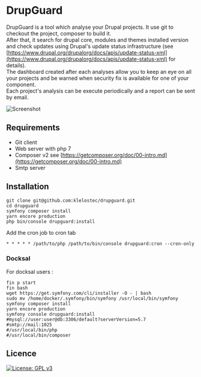 # DrupGuard
DrupGuard is a tool which analyse your Drupal projects. It use git to checkout the project, composer to build it.  
After that, it search for drupal core, modules and themes installed version and check updates using Drupal's update status infrastructure (see [https://www.drupal.org/drupalorg/docs/apis/update-status-xml](https://www.drupal.org/drupalorg/docs/apis/update-status-xml) for details).  
The dashboard created after each analyses allow you to keep an eye on all your projects and be warned when security fix is available for one of your component.  
Each project's analysis can be execute periodically and a report can be sent by email.

![Screenshot](./screen.png?raw=true "Screenshot")


## Requirements
* Git client
* Web server with php 7
* Composer v2 see [https://getcomposer.org/doc/00-intro.md](https://getcomposer.org/doc/00-intro.md)
* Smtp server

## Installation
```
git clone git@github.com:klelostec/drupguard.git
cd drupguard
symfony composer install
yarn encore production
php bin/console drupguard:install
```

Add the cron job to cron tab
```
* * * * * /path/to/php /path/to/bin/console drupguard:cron --cron-only
```

### Docksal

For docksal users :
```
fin p start
fin bash
wget https://get.symfony.com/cli/installer -O - | bash
sudo mv /home/docker/.symfony/bin/symfony /usr/local/bin/symfony
symfony composer install
yarn encore production
symfony console drupguard:install
#mysql://user:user@db:3306/default?serverVersion=5.7
#smtp://mail:1025
#/usr/local/bin/php
#/usr/local/bin/composer
``` 


## Licence
[![License: GPL v3](https://img.shields.io/badge/License-GPLv3-blue.svg)](https://www.gnu.org/licenses/gpl-3.0)
